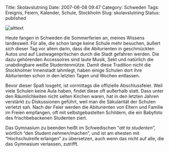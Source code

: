Title: Skolavslutning
Date: 2007-06-08 09:47
Category: Schweden
Tags: Ereignis, Feiern, Kalender, Schule, Stockholm
Slug: skolavslutning
Status: published

![alttext](/pic/studentmossa.jpg)

Heute fangen in Schweden die Sommerferien an, meines Wissens landesweit.
Für alle, die schon lange keine Schule mehr besuchen, äußert sich dieser
Tag vor allem darin, dass die Abiturienten in geschmückten Autos und auf
Lastwagenpritschen durch die Stadt gefahren werden. Die dazu gehörenden
Accessoires sind laute Musik, Sekt und natürlich die unabdingbare weiße
Studentenmütze. Damit diese Tradition nicht die Stockholmer Innenstadt
lahmlegt, haben einige Schulen dort ihre Abiturienten schon in den
letzten Tagen und Wochen entlassen.

Bevor dieser Spaß losgeht, ist vormittags die offizielle Abschlussfeier.
Weil viele Schulen keine Aula haben, findet diese oft außerhalb statt.
Dass unter den Räumlichkeiten nicht selten Kirchen waren, hat in den
letzten Jahren verstärkt zu Diskussionen geführt, weil man die
Säkularität der Schulen verletzt sah. Nach der Feier werden die
Abiturienten von Eltern und Familie im Freien empfangen, oft mit
selbstgebastelten Schildern, die ein Babyfoto des frischbebackenen
Studenten ziert.

Das Gymnasium zu beenden heißt im Schwedischen “*att ta studenten*”,
wörtlich “den Student nehmen/machen”, und ist am ehesten mit
“Hochschulreife erlangen” zu übersetzen, auch wenn das nicht auf alle,
die das Gymnasium verlassen, zutrifft.

